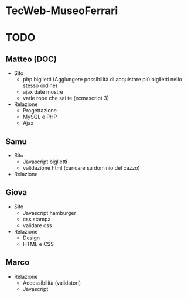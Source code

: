 ﻿# TecWeb-MuseoFerrari

# TODO
## Matteo (DOC)
- Sito
  - php biglietti (Aggiungere possibilità di acquistare più biglietti nello stesso ordine)
  - ajax date mostre
  - varie robe che sai te (ecmascript 3)
- Relazione
  - Progettazione
  - MySQL e PHP
  - Ajax
## Samu
- Sito
  - Javascript biglietti
  - validazione html (caricare su dominio del cazzo)
- Relazione


## Giova
- Sito
  - Javascript hamburger
  - css stampa
  - validare css
- Relazione
  - Design
  - HTML e CSS

## Marco
- Relazione
  - Accessibilità (validatori)
  - Javascript
